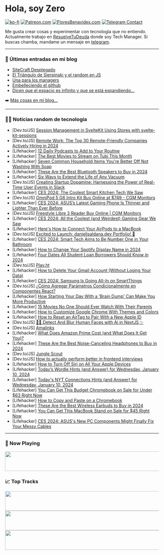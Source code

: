 # Hola, soy Zero

[![ko-fi](https://ko-fi.com/img/githubbutton_sm.svg)](https://ko-fi.com/J3J4N0LUK)
[![Patreon.com](https://img.shields.io/endpoint.svg?url=https%3A%2F%2Fshieldsio-patreon.vercel.app%2Fapi%3Fusername%3Dzerodragon%26type%3Dpatrons&style=for-the-badge)](https://patreon.com/zerodragon)
[![FloresBenavides.com](https://img.shields.io/website?down_message=oops&label=MiBlog&style=for-the-badge&up_message=online&url=https%3A%2F%2Ffloresbenavides.com)](https://floresbenavides.com)
[![Telegram Contact](https://img.shields.io/badge/escr%C3%ADbeme-ZeroDragon-%2326A5E4?style=for-the-badge&logo=telegram)](https://t.me/zerodragon)

Me gusta crear cosas y experimentar con tecnología que no entiendo.
Actualmente trabajo en [ResuelveTuDeuda](http://github.com/resuelve) donde soy Tech Manager.
Si buscas chamba, mandame un mensaje en [telegram](https://t.me/zerodragon).

---

### 📕 Últimas entradas en mi blog
<!-- BLOG-POST-LIST:START -->
- [SiteCraft Desplegado](https://floresbenavides.com/sitecraft-desplegado/)
- [El Triángulo de Sierpinski y el random en JS](https://floresbenavides.com/el-triangulo-de-sierpinski-y-el-random-en-js/)
- [Una para los managers](https://floresbenavides.com/una-para-los-managers/)
- [Embelleciendo el github](https://floresbenavides.com/embelleciendo-el-github/)
- [Dicen que el espacio es infinito y que se está expandiendo…](https://floresbenavides.com/dicen-que-el-espacio-es-infinito-y-que-se-esta-expandiendo/)
<!-- BLOG-POST-LIST:END -->

➡️ [Más cosas en mi blog...](https://floresbenavides.com)

---

### 👨‍💻 Noticias random de tecnología
<!-- TECH-POSTS:START -->
- [Dev.to/JS] [Session Management in SvelteKit Using Stores with svelte-kit-sessions](https://dev.to/yutak23/session-management-in-sveltekit-using-stores-with-svelte-kit-sessions-24df)
- [Dev.to/JS] [Remote Work: The Top 30 Remote-Friendly Companies Actively Hiring in 2024](https://dev.to/aajinkya/remote-work-the-top-30-remote-friendly-companies-actively-hiring-in-2024-5281)
- [Lifehacker] [12 Daily Podcasts to Add to Your Routine](https://lifehacker.com/entertainment/12-daily-podcasts-to-add-to-your-routine)
- [Lifehacker] [The Best Movies to Stream on Tubi This Month](https://lifehacker.com/entertainment/best-movies-streaming-on-tubi)
- [Lifehacker] [Seven Common Household Items You&#39;re Better Off Not Washing With Soap](https://lifehacker.com/home/common-household-items-you-shouldnt-wash-wish-soap)
- [Lifehacker] [These Are the Best Bluetooth Speakers to Buy in 2024](https://lifehacker.com/tech/best-bluetooth-speakers)
- [Lifehacker] [Six Ways to Extend the Life of Any Vacuum](https://lifehacker.com/home/how-to-extend-the-life-of-a-vacuum-cleaner)
- [Dev.to/JS] [Creating Startup Dopamine: Harnessing the Power of Real-Time User Events in Slack](https://dev.to/zzimbler/creating-startup-dopamine-harnessing-the-power-of-real-time-user-events-in-slack-56io)
- [Lifehacker] [CES 2024: The Coolest Smart Kitchen Tech We Saw](https://lifehacker.com/tech/smart-kitchen-tech-ces-2024)
- [Dev.to/JS] [OmniPod 5 G6 Intro Kit Buy Online at $749 - CGM Monitors](https://dev.to/robert123/omnipod-5-g6-intro-kit-buy-online-at-749-cgm-monitors-57jh)
- [Lifehacker] [CES 2024: ASUS’s Latest Gaming Phone Is Thinner and Lighter Than Ever Before](https://lifehacker.com/tech/asus-rog-8-series-review)
- [Dev.to/JS] [Freestyle Libre 3 Reader Buy Online | CGM Monitors](https://dev.to/robert123/freestyle-libre-3-reader-buy-online-cgm-monitors-13gd)
- [Lifehacker] [CES 2024: All the Coolest &lpar;and Weirdest&rpar; Gaming Gear We Saw](https://lifehacker.com/entertainment/gaming-gear-spotted-at-ces-2024)
- [Lifehacker] [Here&#39;s How to Connect Your AirPods to a MacBook](https://lifehacker.com/tech/how-to-connect-airpods-to-a-macbook)
- [Dev.to/JS] [Excited to Launch: danieljsaldana.dev Portfolio! 🎉](https://dev.to/danieljsaldana/excited-to-launch-danieljsaldanadev-portfolio-186d)
- [Lifehacker] [CES 2024: Smart Tech Aims to Be Number One in Your Bathroom](https://lifehacker.com/tech/smart-bathroom-tech-ces-2024)
- [Lifehacker] [How to Change Your Spotify Display Name in 2024](https://lifehacker.com/tech/how-to-change-your-spotify-username)
- [Lifehacker] [Four Dates All Student Loan Borrowers Should Know in 2024](https://lifehacker.com/money/dates-student-loan-borrowers-should-know)
- [Dev.to/JS] [Play.ht](https://dev.to/rankkmarket/playht-phb)
- [Lifehacker] [How to Delete Your Gmail Account &lpar;Without Losing Your Data&rpar;](https://lifehacker.com/tech/delete-gmail-account)
- [Lifehacker] [CES 2024: Samsung Is Going All-In on SmartThings](https://lifehacker.com/tech/ces-2024-samsung-going-all-in-on-smartthings)
- [Dev.to/JS] [¿Cómo Agregar Parámetros Condicionalmente en Componentes React?](https://dev.to/kexposito/como-agregar-parametros-condicionalmente-en-componentes-react-nmg)
- [Lifehacker] [How Starting Your Day With a &#39;Brain Dump&#39; Can Make You More Productive](https://lifehacker.com/work/start-your-day-with-a-brain-dump)
- [Lifehacker] [15 Movies No One Should Ever Watch With Their Parents](https://lifehacker.com/entertainment/15-movies-not-to-watch-with-parents)
- [Lifehacker] [How to Customize Google Chrome With Themes and Colors](https://lifehacker.com/tech/how-to-customize-google-chrome)
- [Lifehacker] [How to Reset an AirTag to Pair With a New Apple ID](https://lifehacker.com/how-to-reset-an-airtag-to-pair-with-a-new-apple-id-1846813390)
- [Dev.to/JS] [🕵️‍♀️ Detect And Blur Human Faces with Ai in NextJS ✨](https://dev.to/random_ti/detect-and-blur-human-faces-with-ai-in-nextjs-hg6)
- [Dev.to/JS] [Amalinks](https://dev.to/wsovn112/amalinks-5bl7)
- [Lifehacker] [What Does Amazon Prime Cost &lpar;and What Does It Get You&rpar;?](https://lifehacker.com/money/what-does-amazon-prime-cost)
- [Lifehacker] [These Are the Best Noise-Canceling Headphones to Buy in 2024](https://lifehacker.com/tech/best-noise-canceling-headphones)
- [Dev.to/JS] [Jungle Scout](https://dev.to/rankkmarket/jungle-scout-1l2m)
- [Dev.to/JS] [How to actually perform better in frontend interviews](https://dev.to/xplodivity/how-to-actually-perform-better-in-frontend-interviews-159k)
- [Lifehacker] [How to Turn Off Siri on All Your Apple Devices](https://lifehacker.com/tech/how-to-turn-off-siri)
- [Lifehacker] [Today’s Wordle Hints &lpar;and Answer&rpar; for Wednesday, January 10, 2024](https://lifehacker.com/entertainment/wordle-answer-today-january-10-2024)
- [Lifehacker] [Today&#39;s NYT Connections Hints &lpar;and Answer&rpar; for Wednesday, January 10, 2024](https://lifehacker.com/entertainment/nyt-connections-answer-today-january-10-2024)
- [Lifehacker] [You Can Get This Budget Chromebook on Sale for Under $63 Right Now](https://lifehacker.com/tech/hp-chromebook-sale)
- [Lifehacker] [How to Copy and Paste on a Chromebook](https://lifehacker.com/tech/how-to-copy-and-paste-on-a-chromebook)
- [Lifehacker] [These Are the Best Wireless Earbuds to Buy in 2024](https://lifehacker.com/tech/best-wireless-earbuds)
- [Lifehacker] [You Can Get This MacBook Stand on Sale for $45 Right Now](https://lifehacker.com/tech/elevate-macbook-stand-sale)
- [Lifehacker] [CES 2024: ASUS&#39;s New PC Components Might Finally Fix Your Messy Cables](https://lifehacker.com/tech/asus-reveals-new-btf-pc-components)<!-- TECH-POSTS:END -->

---

### 🎵 Now Playing
<a href="https://spotify-now-playing-dun.vercel.app/now-playing?open"><img src="https://spotify-now-playing-dun.vercel.app/now-playing" width="540" height="64"></a>

### 📈 Top Tracks
<a href="https://spotify-now-playing-dun.vercel.app/top-tracks?i=1&open"><img src="https://spotify-now-playing-dun.vercel.app/top-tracks?i=1" width="540" height="64"></a>
<a href="https://spotify-now-playing-dun.vercel.app/top-tracks?i=2&open"><img src="https://spotify-now-playing-dun.vercel.app/top-tracks?i=2" width="540" height="64"></a>
<a href="https://spotify-now-playing-dun.vercel.app/top-tracks?i=3&open"><img src="https://spotify-now-playing-dun.vercel.app/top-tracks?i=3" width="540" height="64"></a>
